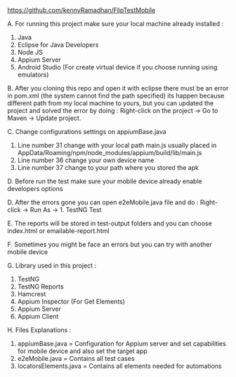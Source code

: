 https://github.com/kennyRamadhan/FlipTestMobile



A. For running this project make sure your local machine already installed :
1. Java
2. Eclipse for Java Developers
3. Node JS
4. Appium Server
5. Android Studio (For create virtual device if you choose running using emulators)

B. After you cloning this repo and open it with eclipse there must be an error in pom.xml (the system cannot find the path specified) its happen because different path from my local machine to yours, but you can updated the project and solved the error by doing : Right-click on the project -> Go to Maven -> Update project.

C. Change configurations settings on appiumBase.java 
1. Line number 31 change with your local path main.js usually placed in AppData/Roaming/npm/node_modules/appium/build/lib/main.js
2. Line number 36 change your own device name
3. Line number 37 change to your path where you stored the apk
      
D. Before run the test make sure your mobile device already enable developers options 

D. After the errors gone you can open e2eMobile.java file and do : Right-click -> Run As -> 1. TestNG Test

E. The reports will be stored in test-output folders and you can choose index.html or emailable-report.html

F. Sometimes you might be face an errors but you can try with another mobile device

G. Library used in this project :
1. TestNG
2. TestNG Reports
3. Hamcrest
4. Appium Inspector (For Get Elements)
5. Appium Server
6. Appium Client

H. Files Explanations :
1. appiumBase.java = Configuration for Appium server and set capabilities for mobile device and also set the target app
2. e2eMobile.java = Contains all test cases 
3. locatorsElements.java = Contains all elements needed for automations

